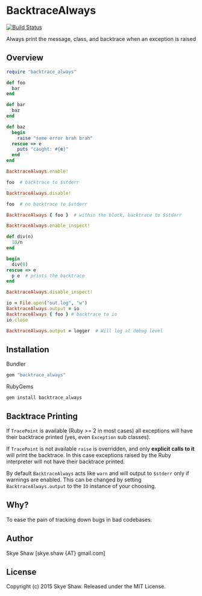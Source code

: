 # BacktraceAlways

[![Build Status](https://travis-ci.org/sshaw/backtrace_always.svg?branch=master)](https://travis-ci.org/sshaw/backtrace_always)

Always print the message, class, and backtrace when an exception is raised

## Overview

```ruby
require "backtrace_always"

def foo
  bar
end

def bar
  baz
end

def baz
  begin
	raise "some error brah brah"
  rescue => e
	puts "caught: #{e}"
  end
end

BacktraceAlways.enable!

foo  # backtrace to $stderr

BacktraceAlways.disable!

foo  # no backtrace to $stderr

BacktraceAlways { foo }  # within the block, backtrace to $stderr

BacktraceAlways.enable_inspect!

def div(n)
  10/n
end

begin
  div(0)
rescue => e
  p e  # prints the backtrace
end

BacktraceAlways.disable_inspect!

io = File.open("out.log", "w")
BacktraceAlways.output = io
BacktraceAlways { foo } # backtrace to io
io.close

BacktraceAlways.output = logger  # Will log at debug level
```

## Installation

Bundler

```ruby
gem "backtrace_always"
```

RubyGems

```
gem install backtrace_always
```

## Backtrace Printing

If `TracePoint` is available (Ruby >= 2 in most cases) all exceptions will have their backtrace printed
(yes, even `Exception` sub classes).

If `TracePoint` is not available `raise` is overridden, and only **explicit calls to it** will print the backtrace.
In this case exceptions raised by the Ruby interpreter will not have their backtrace printed.

By default `BacktraceAlways` acts like `warn` and will output to `$stderr` only if warnings are enabled.
This can be changed by setting `BacktraceAlways.output` to the `IO` instance of your choosing.

## Why?

To ease the pain of tracking down bugs in bad codebases.

## Author

Skye Shaw [skye.shaw {AT} gmail.com]

## License

Copyright (c) 2015 Skye Shaw. Released under the MIT License.
